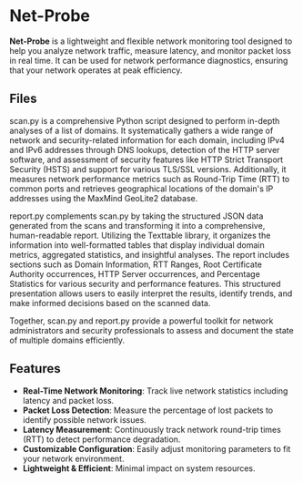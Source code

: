 # Net-Probe

**Net-Probe** is a lightweight and flexible network monitoring tool designed to help you analyze network traffic, measure latency, and monitor packet loss in real time. It can be used for network performance diagnostics, ensuring that your network operates at peak efficiency.

## Files
scan.py is a comprehensive Python script designed to perform in-depth analyses of a list of domains. It systematically gathers a wide range of network and security-related information for each domain, including IPv4 and IPv6 addresses through DNS lookups, detection of the HTTP server software, and assessment of security features like HTTP Strict Transport Security (HSTS) and support for various TLS/SSL versions. Additionally, it measures network performance metrics such as Round-Trip Time (RTT) to common ports and retrieves geographical locations of the domain's IP addresses using the MaxMind GeoLite2 database.

report.py complements scan.py by taking the structured JSON data generated from the scans and transforming it into a comprehensive, human-readable report. Utilizing the Texttable library, it organizes the information into well-formatted tables that display individual domain metrics, aggregated statistics, and insightful analyses. The report includes sections such as Domain Information, RTT Ranges, Root Certificate Authority occurrences, HTTP Server occurrences, and Percentage Statistics for various security and performance features. This structured presentation allows users to easily interpret the results, identify trends, and make informed decisions based on the scanned data.

Together, scan.py and report.py provide a powerful toolkit for network administrators and security professionals to assess and document the state of multiple domains efficiently.


## Features

- **Real-Time Network Monitoring**: Track live network statistics including latency and packet loss.
- **Packet Loss Detection**: Measure the percentage of lost packets to identify possible network issues.
- **Latency Measurement**: Continuously track network round-trip times (RTT) to detect performance degradation.
- **Customizable Configuration**: Easily adjust monitoring parameters to fit your network environment.
- **Lightweight & Efficient**: Minimal impact on system resources.
